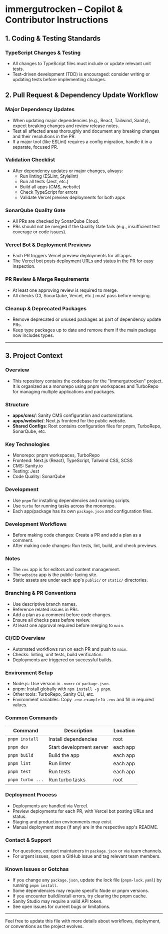 # immergutrocken – Copilot & Contributor Instructions

## 1. Coding & Testing Standards

### TypeScript Changes & Testing

- All changes to TypeScript files must include or update relevant unit tests.
- Test-driven development (TDD) is encouraged: consider writing or updating tests before implementing changes.

## 2. Pull Request & Dependency Update Workflow

### Major Dependency Updates

- When updating major dependencies (e.g., React, Tailwind, Sanity), expect breaking changes and review release notes.
- Test all affected areas thoroughly and document any breaking changes and their resolutions in the PR.
- If a major tool (like ESLint) requires a config migration, handle it in a separate, focused PR.

### Validation Checklist

- After dependency updates or major changes, always:
  - Run linting (ESLint, Stylelint)
  - Run all tests (Jest, etc.)
  - Build all apps (CMS, website)
  - Check TypeScript for errors
  - Validate Vercel preview deployments for both apps

### SonarQube Quality Gate

- All PRs are checked by SonarQube Cloud.
- PRs should not be merged if the Quality Gate fails (e.g., insufficient test coverage or code issues).

### Vercel Bot & Deployment Previews

- Each PR triggers Vercel preview deployments for all apps.
- The Vercel bot posts deployment URLs and status in the PR for easy inspection.

### PR Review & Merge Requirements

- At least one approving review is required to merge.
- All checks (CI, SonarQube, Vercel, etc.) must pass before merging.

### Cleanup & Deprecated Packages

- Remove deprecated or unused packages as part of dependency update PRs.
- Keep type packages up to date and remove them if the main package now includes types.

---

## 3. Project Context

### Overview

- This repository contains the codebase for the "Immergutrocken" project. It is organized as a monorepo using pnpm workspaces and TurboRepo for managing multiple applications and packages.

### Structure

- **apps/cms/**: Sanity CMS configuration and customizations.
- **apps/website/**: Next.js frontend for the public website.
- **Shared Configs**: Root contains configuration files for pnpm, TurboRepo, SonarQube, etc.

### Key Technologies

- Monorepo: pnpm workspaces, TurboRepo
- Frontend: Next.js (React), TypeScript, Tailwind CSS, SCSS
- CMS: Sanity.io
- Testing: Jest
- Code Quality: SonarQube

### Development

- Use `pnpm` for installing dependencies and running scripts.
- Use `turbo` for running tasks across the monorepo.
- Each app/package has its own `package.json` and configuration files.

### Development Workflows

- Before making code changes: Create a PR and add a plan as a comment.
- After making code changes: Run tests, lint, build, and check previews.

### Notes

- The `cms` app is for editors and content management.
- The `website` app is the public-facing site.
- Static assets are under each app's `public/` or `static/` directories.

### Branching & PR Conventions

- Use descriptive branch names.
- Reference related issues in PRs.
- Add a plan as a comment before code changes.
- Ensure all checks pass before review.
- At least one approval required before merging to `main`.

### CI/CD Overview

- Automated workflows run on each PR and push to `main`.
- Checks: linting, unit tests, build verification.
- Deployments are triggered on successful builds.

### Environment Setup

- Node.js: Use version in `.nvmrc` or `package.json`.
- pnpm: Install globally with `npm install -g pnpm`.
- Other tools: TurboRepo, Sanity CLI, etc.
- Environment variables: Copy `.env.example` to `.env` and fill in required values.

### Common Commands

| Command          | Description              | Location |
| ---------------- | ------------------------ | -------- |
| `pnpm install`   | Install dependencies     | root     |
| `pnpm dev`       | Start development server | each app |
| `pnpm build`     | Build the app            | each app |
| `pnpm lint`      | Run linter               | each app |
| `pnpm test`      | Run tests                | each app |
| `pnpm turbo ...` | Run turbo tasks          | root     |

### Deployment Process

- Deployments are handled via Vercel.
- Preview deployments for each PR, with Vercel bot posting URLs and status.
- Staging and production environments may exist.
- Manual deployment steps (if any) are in the respective app's README.

### Contact & Support

- For questions, contact maintainers in `package.json` or via team channels.
- For urgent issues, open a GitHub issue and tag relevant team members.

### Known Issues or Gotchas

- If you change any `package.json`, update the lock file (`pnpm-lock.yaml`) by running `pnpm install`.
- Some dependencies may require specific Node or pnpm versions.
- If you encounter build/install errors, try clearing the pnpm cache.
- Sanity Studio may require a valid API token.
- See open issues for current bugs or limitations.

---

Feel free to update this file with more details about workflows, deployment, or conventions as the project evolves.
